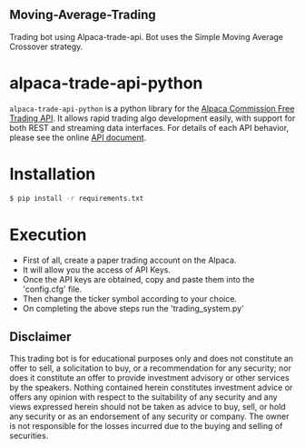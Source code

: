 ## Moving-Average-Trading
Trading bot using Alpaca-trade-api. Bot uses the Simple Moving Average Crossover strategy. 

# alpaca-trade-api-python
`alpaca-trade-api-python` is a python library for the [Alpaca Commission Free Trading API](https://alpaca.markets).
It allows rapid trading algo development easily, with support for
both REST and streaming data interfaces. For details of each API behavior,
please see the online [API document](https://alpaca.markets/docs/api-documentation/api-v2/market-data/alpaca-data-api-v2/).

# Installation 
```bash
$ pip install -r requirements.txt
```

# Execution
* First of all, create a paper trading account on the Alpaca.
* It will allow you the access of API Keys.
* Once the API keys are obtained, copy and paste them into the 'config.cfg' file.
* Then change the ticker symbol according to your choice.
* On completing the above steps run the 'trading_system.py'

## Disclaimer
This trading bot is for educational purposes only and does not constitute an offer to
sell, a solicitation to buy, or a recommendation for any security; nor does it
constitute an offer to provide investment advisory or other services by the
speakers. Nothing contained herein constitutes investment advice or offers any
opinion with respect to the suitability of any security and any views expressed
herein should not be taken as advice to buy, sell, or hold any security or as an
endorsement of any security or company. The owner is not responsible for the
losses incurred due to the buying and selling of securities.
